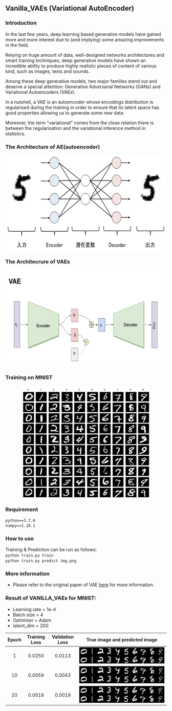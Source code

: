 ## Vanilla_VAEs (Variational AutoEncoder)

### Introduction
In the last few years, deep learning based generative models have gained more and more interest due to (and implying) some amazing improvements in the field.  

Relying on huge amount of data, well-designed networks architectures and smart training techniques, deep generative models have shown an incredible ability to produce highly realistic pieces of content of various kind, such as images, texts and sounds.   

Among these deep generative models, two major families stand out and deserve a special attention: Generative Adversarial Networks (GANs) and Variational Autoencoders (VAEs).   

In a nutshell, a VAE is an autoencoder whose encodings distribution is regularised during the training in order to ensure that its latent space has good properties allowing us to generate some new data.   

Moreover, the term “variational” comes from the close relation there is between the regularisation and the variational inference method in statistics.


### The Architecture of AE(autoencoder)
<center>

<img src="img/1.png" align="center" width="500" height="300"/>
</center>     

### The Architecrure of VAEs
<center>   
<img src="img/vae1.png" width="500" height="300"/>   
</center>   


### Training on MNIST
<p></p>
<center>
<img src="img/mnist.png" width="400" height="350"/>
</center>

### Requirement
```
python==3.7.0
numpy==1.18.1
```
### How to use
Training & Prediction can be run as follows:    
`python train.py train`  
`python train.py predict img.png`  


### More information
* Please refer to the original paper of VAE [here](https://towardsdatascience.com/understanding-variational-autoencoders-vaes-f70510919f73) for more information.

### Result of VANILLA_VAEs for MNIST:    
* Learning rate = 1e-4
* Batch size = 4  
* Optimizer = Adam   
* latent_dim = 200

Epoch | Training Loss |  Validation Loss  | True image and predicted image
:---: | :---: | :---: | :---:
1 | 0.0250| 0.0113 | <img src="img/vanilla1.png" />
10 | 0.0059 | 0.0043 | <img src="img/epoch10.png" />
20 | 0.0018 | 0.0019 | <img src="img/epoch20.png" />
